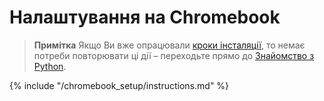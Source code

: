 # Налаштування на Chromebook

> **Примітка** Якщо Ви вже опрацювали [кроки інсталяції](../installation/README.md), то немає потреби повторювати ці дії – переходьте прямо до [Знайомство з Python](../python_introduction/README.md).

{% include "/chromebook_setup/instructions.md" %}